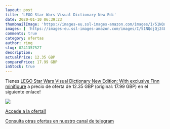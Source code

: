 ```yaml
---
layout: post
title: 'LEGO Star Wars Visual Dictionary New Edi'
date: 2020-01-10 06:39:23
thumbnailImage: 'https://images-eu.ssl-images-amazon.com/images/I/51NQdjQj24L._SL200_.jpg'
images: [ 'https://images-eu.ssl-images-amazon.com/images/I/51NQdjQj24L._SL200_.jpg' ]
comments: true
category: ofertas
author: ring
slug: 0241357527
description:
actualPrice: 12.35 GBP
comparePrice: 17.99 GBP
inStock: true
---
```


Tienes [LEGO Star Wars Visual Dictionary New Edition: With exclusive Finn minifigure](https://www.amazon.com/dp/0241357527/?tag=redken08-20) a precio de oferta de 12.35 GBP (original: 17.99 GBP) en el siguiente enlace!

[![](https://images-eu.ssl-images-amazon.com/images/I/51NQdjQj24L._SL200_.jpg)](https://www.amazon.com/dp/0241357527/?tag=redken08-20)

[Accede a la oferta!!](https://www.amazon.com/dp/0241357527/?tag=redken08-20)

[Consulta otras ofertas en nuestro canal de telegram](https://t.me/s/ofertas25)

